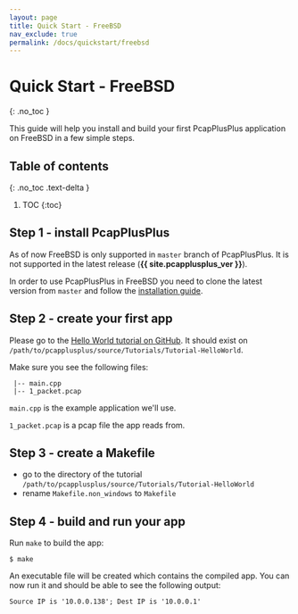 ```yaml
---
layout: page
title: Quick Start - FreeBSD
nav_exclude: true
permalink: /docs/quickstart/freebsd
---
```


# Quick Start - FreeBSD
{: .no_toc }

This guide will help you install and build your first PcapPlusPlus application on FreeBSD in a few simple steps.

## Table of contents
{: .no_toc .text-delta }

1. TOC
{:toc}

## Step 1 - install PcapPlusPlus

As of now FreeBSD is only supported in `master` branch of PcapPlusPlus. It is not supported in the latest release (__{{ site.pcapplusplus_ver }}__).

In order to use PcapPlusPlus in FreeBSD you need to clone the latest version from `master` and follow the [installation guide](/docs/install/build-source/freebsd).

## Step 2 - create your first app

Please go to the [Hello World tutorial on GitHub](https://github.com/seladb/PcapPlusPlus/tree/master/Examples/Tutorials/Tutorial-HelloWorld). It should exist on `/path/to/pcapplusplus/source/Tutorials/Tutorial-HelloWorld`.

Make sure you see the following files:

```shell
 |-- main.cpp
 |-- 1_packet.pcap
```

`main.cpp` is the example application we'll use.

`1_packet.pcap` is a pcap file the app reads from.

## Step 3 - create a Makefile

- go to the directory of the tutorial `/path/to/pcapplusplus/source/Tutorials/Tutorial-HelloWorld`
- rename `Makefile.non_windows` to `Makefile`

## Step 4 - build and run your app

Run `make` to build the app:

```shell
$ make
```

An executable file will be created which contains the compiled app. You can now run it and should be able to see the following output:

```shell
Source IP is '10.0.0.138'; Dest IP is '10.0.0.1'
```